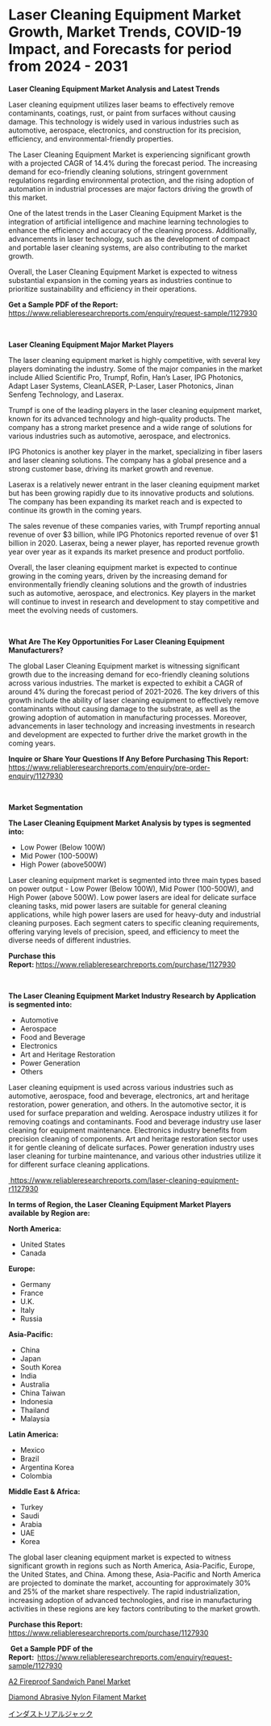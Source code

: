 <p><h1>Laser Cleaning Equipment Market Growth, Market Trends, COVID-19 Impact, and Forecasts for period from 2024 - 2031</h1></p><p><strong>Laser Cleaning Equipment Market Analysis and Latest Trends</strong></p>
<p><p>Laser cleaning equipment utilizes laser beams to effectively remove contaminants, coatings, rust, or paint from surfaces without causing damage. This technology is widely used in various industries such as automotive, aerospace, electronics, and construction for its precision, efficiency, and environmental-friendly properties.</p><p>The Laser Cleaning Equipment Market is experiencing significant growth with a projected CAGR of 14.4% during the forecast period. The increasing demand for eco-friendly cleaning solutions, stringent government regulations regarding environmental protection, and the rising adoption of automation in industrial processes are major factors driving the growth of this market.</p><p>One of the latest trends in the Laser Cleaning Equipment Market is the integration of artificial intelligence and machine learning technologies to enhance the efficiency and accuracy of the cleaning process. Additionally, advancements in laser technology, such as the development of compact and portable laser cleaning systems, are also contributing to the market growth.</p><p>Overall, the Laser Cleaning Equipment Market is expected to witness substantial expansion in the coming years as industries continue to prioritize sustainability and efficiency in their operations.</p></p>
<p><strong>Get a Sample PDF of the Report:&nbsp;</strong> <a href="https://www.reliableresearchreports.com/enquiry/request-sample/1127930">https://www.reliableresearchreports.com/enquiry/request-sample/1127930</a></p>
<p>&nbsp;</p>
<p><strong>Laser Cleaning Equipment Major Market Players</strong></p>
<p><p>The laser cleaning equipment market is highly competitive, with several key players dominating the industry. Some of the major companies in the market include Allied Scientific Pro, Trumpf, Rofin, Han’s Laser, IPG Photonics, Adapt Laser Systems, CleanLASER, P-Laser, Laser Photonics, Jinan Senfeng Technology, and Laserax.</p><p>Trumpf is one of the leading players in the laser cleaning equipment market, known for its advanced technology and high-quality products. The company has a strong market presence and a wide range of solutions for various industries such as automotive, aerospace, and electronics.</p><p>IPG Photonics is another key player in the market, specializing in fiber lasers and laser cleaning solutions. The company has a global presence and a strong customer base, driving its market growth and revenue.</p><p>Laserax is a relatively newer entrant in the laser cleaning equipment market but has been growing rapidly due to its innovative products and solutions. The company has been expanding its market reach and is expected to continue its growth in the coming years.</p><p>The sales revenue of these companies varies, with Trumpf reporting annual revenue of over $3 billion, while IPG Photonics reported revenue of over $1 billion in 2020. Laserax, being a newer player, has reported revenue growth year over year as it expands its market presence and product portfolio.</p><p>Overall, the laser cleaning equipment market is expected to continue growing in the coming years, driven by the increasing demand for environmentally friendly cleaning solutions and the growth of industries such as automotive, aerospace, and electronics. Key players in the market will continue to invest in research and development to stay competitive and meet the evolving needs of customers.</p></p>
<p>&nbsp;</p>
<p><strong>What Are The Key Opportunities For Laser Cleaning Equipment Manufacturers?</strong></p>
<p><p>The global Laser Cleaning Equipment market is witnessing significant growth due to the increasing demand for eco-friendly cleaning solutions across various industries. The market is expected to exhibit a CAGR of around 4% during the forecast period of 2021-2026. The key drivers of this growth include the ability of laser cleaning equipment to effectively remove contaminants without causing damage to the substrate, as well as the growing adoption of automation in manufacturing processes. Moreover, advancements in laser technology and increasing investments in research and development are expected to further drive the market growth in the coming years.</p></p>
<p><strong>Inquire or Share Your Questions If Any Before Purchasing This Report:</strong> <a href="https://www.reliableresearchreports.com/enquiry/pre-order-enquiry/1127930">https://www.reliableresearchreports.com/enquiry/pre-order-enquiry/1127930</a></p>
<p>&nbsp;</p>
<p><strong>Market Segmentation</strong></p>
<p><strong>The Laser Cleaning Equipment Market Analysis by types is segmented into:</strong></p>
<p><ul><li>Low Power (Below 100W)</li><li>Mid Power (100-500W)</li><li>High Power (above500W)</li></ul></p>
<p><p>Laser cleaning equipment market is segmented into three main types based on power output - Low Power (Below 100W), Mid Power (100-500W), and High Power (above 500W). Low power lasers are ideal for delicate surface cleaning tasks, mid power lasers are suitable for general cleaning applications, while high power lasers are used for heavy-duty and industrial cleaning purposes. Each segment caters to specific cleaning requirements, offering varying levels of precision, speed, and efficiency to meet the diverse needs of different industries.</p></p>
<p><strong>Purchase this Report:&nbsp;</strong><a href="https://www.reliableresearchreports.com/purchase/1127930">https://www.reliableresearchreports.com/purchase/1127930</a></p>
<p>&nbsp;</p>
<p><strong>The Laser Cleaning Equipment Market Industry Research by Application is segmented into:</strong></p>
<p><ul><li>Automotive</li><li>Aerospace</li><li>Food and Beverage</li><li>Electronics</li><li>Art and Heritage Restoration</li><li>Power Generation</li><li>Others</li></ul></p>
<p><p>Laser cleaning equipment is used across various industries such as automotive, aerospace, food and beverage, electronics, art and heritage restoration, power generation, and others. In the automotive sector, it is used for surface preparation and welding. Aerospace industry utilizes it for removing coatings and contaminants. Food and beverage industry use laser cleaning for equipment maintenance. Electronics industry benefits from precision cleaning of components. Art and heritage restoration sector uses it for gentle cleaning of delicate surfaces. Power generation industry uses laser cleaning for turbine maintenance, and various other industries utilize it for different surface cleaning applications.</p></p>
<p><a href="https://www.reliableresearchreports.com/laser-cleaning-equipment-r1127930">&nbsp;https://www.reliableresearchreports.com/laser-cleaning-equipment-r1127930</a></p>
<p><strong>In terms of Region, the Laser Cleaning Equipment Market Players available by Region are:</strong></p>
<p>
    <p> <strong> North America: </strong>
        <ul>
            <li>United States</li>
            <li>Canada</li>
        </ul>
        </p> 
    <p> <strong> Europe: </strong>
        <ul>
            <li>Germany</li>
            <li>France</li>
            <li>U.K.</li>
            <li>Italy</li>
            <li>Russia</li>
        </ul>
        </p> 
    <p> <strong> Asia-Pacific: </strong>
        <ul>
            <li>China</li>
            <li>Japan</li>
            <li>South Korea</li>
            <li>India</li>
            <li>Australia</li>
            <li>China Taiwan</li>
            <li>Indonesia</li>
            <li>Thailand</li>
            <li>Malaysia</li>
        </ul>
        </p> 
    <p> <strong> Latin America: </strong>
        <ul>
            <li>Mexico</li>
            <li>Brazil</li>
            <li>Argentina Korea</li>
            <li>Colombia</li>
        </ul>
        </p> 
    <p> <strong> Middle East & Africa: </strong>
        <ul>
            <li>Turkey</li>
            <li>Saudi</li>
            <li>Arabia</li>
            <li>UAE</li>
            <li>Korea</li>
        </ul>
    </p>
    </p>
<p><p>The global laser cleaning equipment market is expected to witness significant growth in regions such as North America, Asia-Pacific, Europe, the United States, and China. Among these, Asia-Pacific and North America are projected to dominate the market, accounting for approximately 30% and 25% of the market share respectively. The rapid industrialization, increasing adoption of advanced technologies, and rise in manufacturing activities in these regions are key factors contributing to the market growth.</p></p>
<p><strong>Purchase this Report: </strong><a href="https://www.reliableresearchreports.com/purchase/1127930">https://www.reliableresearchreports.com/purchase/1127930</a></p>
<p>&nbsp;<strong>Get a Sample PDF of the Report:&nbsp;&nbsp;</strong><a href="https://www.reliableresearchreports.com/enquiry/request-sample/1127930">https://www.reliableresearchreports.com/enquiry/request-sample/1127930</a></p>
<p><strong></strong></p>
<p><p><a href="https://www.linkedin.com/pulse/a2-fireproof-sandwich-panel-market-insight-trends-growth-forecasted-heiye">A2 Fireproof Sandwich Panel Market</a></p><p><a href="https://www.linkedin.com/pulse/diamond-abrasive-nylon-filament-market-size-cagr-trends-2024-2030-maibe">Diamond Abrasive Nylon Filament Market</a></p><p><a href="https://github.com/zekaoe592392/Market-Research-Report-List-2/blob/main/689314354659.md">インダストリアルジャック</a></p></p>
